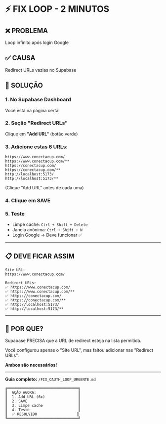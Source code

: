 # ⚡ FIX LOOP - 2 MINUTOS

## ❌ PROBLEMA
Loop infinito após login Google

## ✅ CAUSA
Redirect URLs vazias no Supabase

## 🎯 SOLUÇÃO

### **1. No Supabase Dashboard**
Você está na página certa!

### **2. Seção "Redirect URLs"**
Clique em **"Add URL"** (botão verde)

### **3. Adicione estas 6 URLs:**

```
https://www.conectacup.com/
https://www.conectacup.com/**
https://conectacup.com/
https://conectacup.com/**
http://localhost:5173/
http://localhost:5173/**
```

(Clique "Add URL" antes de cada uma)

### **4. Clique em SAVE**

### **5. Teste**
- Limpe cache: `Ctrl + Shift + Delete`
- Janela anônima: `Ctrl + Shift + N`
- Login Google → Deve funcionar ✅

---

## 📋 DEVE FICAR ASSIM

```
Site URL:
https://www.conectacup.com/

Redirect URLs:
✅ https://www.conectacup.com/
✅ https://www.conectacup.com/**
✅ https://conectacup.com/
✅ https://conectacup.com/**
✅ http://localhost:5173/
✅ http://localhost:5173/**
```

---

## 🎯 POR QUE?

Supabase PRECISA que a URL de redirect esteja na lista permitida.

Você configurou apenas o "Site URL", mas faltou adicionar nas "Redirect URLs".

**Ambos são necessários!**

---

**Guia completo:** `/FIX_OAUTH_LOOP_URGENTE.md`

```
╔════════════════════════════════╗
║  AÇÃO AGORA:                   ║
║  1. Add URL (6x)               ║
║  2. SAVE                       ║
║  3. Limpe cache                ║
║  4. Teste                      ║
║  ✅ RESOLVIDO                  ║
╚════════════════════════════════╝
```
